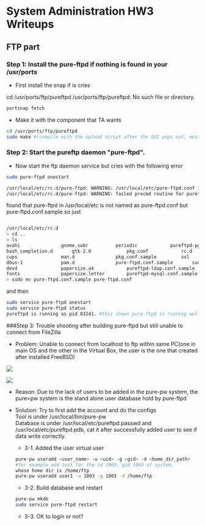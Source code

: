 # System Administration HW3 Writeups

## FTP part

### Step 1: Install the pure-ftpd if nothing is found in your /usr/ports
* First install the snap if is cries 

cd /usr/ports/ftp/pureftpd
/usr/ports/ftp/pureftpd: No such file or directory.
```sh
portsnap fetch
```
* Make it with the component that TA wants
```sh
cd /usr/ports/ftp/pureftpd
sudo make #(compile with the upload script after the GUI pops out, must be installed with sudo!)
```
### Step 2: Start the pureftp daemon "pure-ftpd".
* Now start the ftp daemon service but cries with the following error
```sh
sudo pure-ftpd onestart

/usr/local/etc/rc.d/pure-ftpd: WARNING: /usr/local/etc/pure-ftpd.conf is not readable.
/usr/local/etc/rc.d/pure-ftpd: WARNING: failed precmd routine for pureftpd
```

found that pure-ftpd in /usr/local/etc is not named as pure-ftpd.conf but pure-ftpd.conf.sample
so just
```sh

/usr/local/etc/rc.d
> cd ..
> ls
avahi				gnome.subr			periodic			pureftpd-pgsql.conf.sample	tcsd.conf
bash_completion.d		gtk-2.0				pkg.conf			rc.d				tcsd.conf.sample
cups				man.d				pkg.conf.sample			ssl				vim
dbus-1				pam.d				pure-ftpd.conf.sample		sudoers
devd				papersize.a4			pureftpd-ldap.conf.sample	sudoers.d
fonts				papersize.letter		pureftpd-mysql.conf.sample	sudoers.dist
> sudo mv pure-ftpd.conf.sample pure-ftpd.conf
```

and then
```sh
sudo service pure-ftpd onestart
sudo service pure-ftpd status
pureftpd is running as pid 83241. #this shows pure-ftpd is running well
```

###Step 3: Trouble shooting after building pure-ftpd but still unable to connect from FileZilla

* Problem: Unable to connect from localhost to ftp within same PC(one in main OS and the other in the Virtual Box, the user is the one that created after installed FreeBSD)

![](https://imgur.com/NRc2Dza.png)

![](https://imgur.com/r91d07b.png)

* Reason: Due to the lack of users to be added in the pure-pw system, the pure=pw system is the stand alone user database hold by pure-ftpd

* Solution: Try to first add the account and do the configs
    <br />Tool is under /usr/local/bin/pure-pw
    <br />Database is under /usr/local/etc/pureftpd.passwd and
/usr/local/etc/pureftpd.pdb, cat it after successfully added user to see if data write correctly.
    
    * 3-1. Added the user virtual user
    ```sh
    pure-pw useradd <user_name> -u <uid> -g <gid> -d <home_dir_path>
    #for example add test for the id 1003, gid 1003 of system,
    whose home dir is /home/ftp
    pure-pw useradd user1 -u 1003 -g 1003 -d /home/ftp
    ```
    
    * 3-2. Build database and restart
    ```sh
    pure-pw mkdb
    sudo service pure-ftpd restart
    ```

    * 3-3. OK to login or not?



